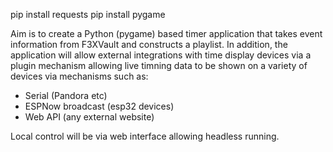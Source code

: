 pip install requests
pip install pygame

Aim is to create a Python (pygame) based timer application that takes event information from F3XVault and constructs a playlist.
In addition, the application will allow external integrations with time display devices via a plugin mechanism allowing live timning data to be shown on a variety of devices via mechanisms such as:
- Serial (Pandora etc)
- ESPNow broadcast (esp32 devices)
- Web API (any external website)

Local control will be via web interface allowing headless running.
